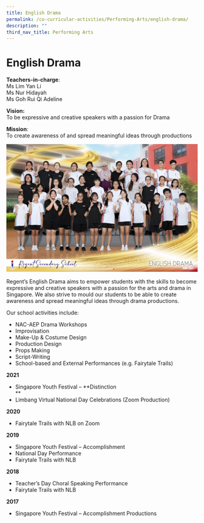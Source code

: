 ```yaml
---
title: English Drama
permalink: /co-curricular-activities/Performing-Arts/english-drama/
description: ""
third_nav_title: Performing Arts
---
```

English Drama
=============

**Teachers-in-charge**:  
Ms Lim Yan Li  
Ms Nur Hidayah  
Ms Goh Rui Qi Adeline

**Vision:**  
To be expressive and creative speakers with a passion for Drama

**Mission**:  
To create awareness of and spread meaningful ideas through productions

![](/images/English-Drama-Fun-1024x683.jpg)

Regent’s English Drama aims to empower students with the skills to become expressive and creative speakers with a passion for the arts and drama in Singapore. We also strive to mould our students to be able to create awareness and spread meaningful ideas through drama productions.

Our school activities include:

*   NAC-AEP Drama Workshops
*   Improvisation
*   Make-Up & Costume Design
*   Production Design
*   Props Making
*   Script-Writing
*   School-based and External Performances (e.g. Fairytale Trails)

**2021**

*   Singapore Youth Festival – **Distinction  
    **
*   Limbang Virtual National Day Celebrations (Zoom Production)

**2020**

*   Fairytale Trails with NLB on Zoom

**2019**

*   Singapore Youth Festival – Accomplishment
*   National Day Performance
*   Fairytale Trails with NLB

**2018**

*   Teacher’s Day Choral Speaking Performance
*   Fairytale Trails with NLB

**2017**

*   Singapore Youth Festival – Accomplishment Productions